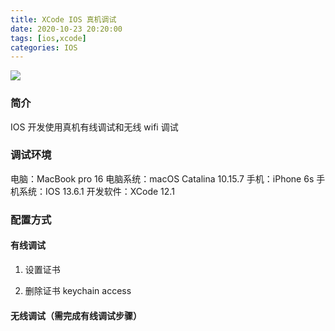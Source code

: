 ```yaml
---
title: XCode IOS 真机调试
date: 2020-10-23 20:20:00
tags: [ios,xcode]
categories: IOS
---
```

<img src="https://sadness96.github.io/images/blog/xcode-RealMachineDebugging/xcode_logo.jpg"/>

<!-- more -->
### 简介
IOS 开发使用真机有线调试和无线 wifi 调试

### 调试环境
电脑：MacBook pro 16
电脑系统：macOS Catalina 10.15.7
手机：iPhone 6s
手机系统：IOS 13.6.1
开发软件：XCode 12.1

### 配置方式
#### 有线调试
1. 设置证书

1. 删除证书 
    keychain access


#### 无线调试（需完成有线调试步骤）